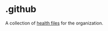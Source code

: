 # .github

A collection of [health files](https://docs.github.com/en/communities/setting-up-your-project-for-healthy-contributions/creating-a-default-community-health-file) for the organization.
